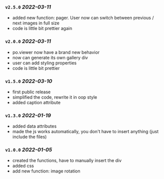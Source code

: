 ### `v2.5.0` _2022-03-11_
* added new function: pager. User now can switch between previous / next images in full size
* code is little bit prettier again

### `v2.0.0` _2022-03-11_
* po.viewer now have a brand new behavior
* now can generate its own gallery div
* user can add styling properties
* code is little bit prettier

### `v1.5.0` _2022-03-10_
* first public release
* simplified the code, rewrite it in oop style
* added caption attribute

### `v1.3.0` _2022-01-19_
* added data attributes
* made the js works automatically, you don't have to insert anything (just include the files)

### `v1.0.0` _2022-01-05_
* created the functions, have to manually insert the div
* added css
* add new function: image rotation